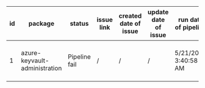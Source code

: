 
| id | package | status | issue link | created date of issue | update date of issue | run date of pipeline | pipeline run link |
|----|---------|--------|------------|-----------------------|----------------------| ---------------------| ----------------- |
| 1 | azure-keyvault-administration | Pipeline fail | / | / | / | 5/21/2025 3:40:58 AM | https://dev.azure.com/v-qzhong00403/content-validation-automation/_build/results?buildId=14 |